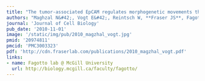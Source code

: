 ```yaml
---
title: "The tumor-associated EpCAM regulates morphogenetic movements through intracellular signaling"
authors: "Maghzal N&#42;, Vogt E&#42;, Reintsch W, **Fraser JS**, Fagotto F"
journal: 'Journal of Cell Biology'
pub_date: '2010-11-01'
image: '/static/img/pub/2010_magzhal_vogt.jpg'
pmid: '20974811'
pmcid: 'PMC3003323'
pdf: 'http://cdn.fraserlab.com/publications/2010_magzhal_vogt.pdf'
links:
- name: Fagotto lab @ McGill University
  url: http://biology.mcgill.ca/faculty/fagotto/
---
```

